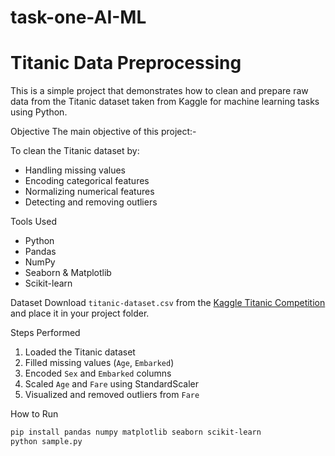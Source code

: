 # task-one-AI-ML

# Titanic Data Preprocessing

This is a simple project that demonstrates how to clean and prepare raw data from the Titanic dataset taken from Kaggle for machine learning tasks using Python.

Objective
  The main objective of this project:-

To clean the Titanic dataset by:
- Handling missing values
- Encoding categorical features
- Normalizing numerical features
- Detecting and removing outliers

Tools Used
- Python
- Pandas
- NumPy
- Seaborn & Matplotlib
- Scikit-learn

Dataset
Download `titanic-dataset.csv` from the [Kaggle Titanic Competition](https://www.kaggle.com/competitions/titanic/data) and place it in your project folder.

Steps Performed
1. Loaded the Titanic dataset
2. Filled missing values (`Age`, `Embarked`)
3. Encoded `Sex` and `Embarked` columns
4. Scaled `Age` and `Fare` using StandardScaler
5. Visualized and removed outliers from `Fare`

How to Run
```bash
pip install pandas numpy matplotlib seaborn scikit-learn
python sample.py
